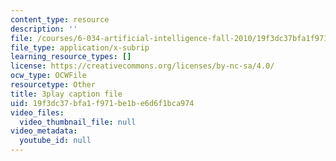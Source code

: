 ```yaml
---
content_type: resource
description: ''
file: /courses/6-034-artificial-intelligence-fall-2010/19f3dc37bfa1f971be1be6d6f1bca974_TjZBTDzGeGg.srt
file_type: application/x-subrip
learning_resource_types: []
license: https://creativecommons.org/licenses/by-nc-sa/4.0/
ocw_type: OCWFile
resourcetype: Other
title: 3play caption file
uid: 19f3dc37-bfa1-f971-be1b-e6d6f1bca974
video_files:
  video_thumbnail_file: null
video_metadata:
  youtube_id: null
---
```


